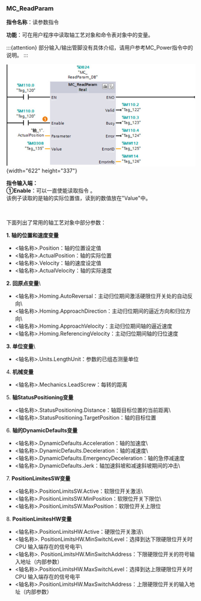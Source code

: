 ### MC_ReadParam

**指令名称**：读参数指令

**功能**：可在用户程序中读取轴工艺对象和命令表对象中的变量。

:::{attention}
部分输入/输出管脚没有具体介绍，请用户参考MC_Power指令中的说明。
:::

![](images/12-1.jpg){width="622" height="337"}

**指令输入端：** \
**①Enable**：可以一直使能读取指令 。\
该例子读取的是轴的实际位置值，读到的数值放在"Value"中。

 

下面列出了常用的轴工艺对象中部分参数：

**1. 轴的位置和速度变量**

-   \<轴名称\>.Position：轴的位置设定值
-   \<轴名称\>.ActualPosition：轴的实际位置
-   \<轴名称\>.Velocity：轴的速度设定值
-   \<轴名称\>.ActualVelocity：轴的实际速度

**2. 回原点变量**\

-   \<轴名称\>.Homing.AutoReversal：主动归位期间激活硬限位开关处的自动反向\
-   \<轴名称\>.Homing.ApproachDirection：主动归位期间的逼近方向和归位方向\
-   \<轴名称\>.Homing.ApproachVelocity：主动归位期间轴的逼近速度
-   \<轴名称\>.Homing.ReferencingVelocity：主动归位期间轴的归位速度

**3. 单位变量**\

-   \<轴名称\>.Units.LengthUnit：参数的已组态测量单位

4\. **机械变量**

-   \<轴名称\>.Mechanics.LeadScrew：每转的距离

5\. **轴StatusPositioning变量**

-   \<轴名称\>.StatusPositioning.Distance：轴距目标位置的当前距离\
-   \<轴名称\>.StatusPositioning.TargetPosition：轴的目标位置

6\. **轴的DynamicDefaults变量**

-   \<轴名称\>.DynamicDefaults.Acceleration：轴的加速度\
-   \<轴名称\>.DynamicDefaults.Deceleration：轴的减速度\
-   \<轴名称\>.DynamicDefaults.EmergencyDeceleration：轴的急停减速度
-   \<轴名称\>.DynamicDefaults.Jerk：轴加速斜坡和减速斜坡期间的冲击\

7\. **PositionLimitesSW变量**

-   \<轴名称\>.PositionLimitsSW.Active：软限位开关激活\
-   \<轴名称\>.PositionLimitsSW.MinPosition：软限位开关下限位\
-   \<轴名称\>.PositionLimitsSW.MaxPosition：软限位开关上限位

8\. **PositionLimitesHW变量**

-   \<轴名称\>.PositionLimitsHW.Active：硬限位开关激活\
-   \<轴名称\>.
    PositionLimitsHW.MinSwitchLevel：选择到达下限硬限位开关时 CPU
    输入端存在的信号电平\
-   \<轴名称\>.
    PositionLimitsHW.MinSwitchAddress：下限硬限位开关的符号输入地址（内部参数）
-   \<轴名称\>.PositionLimitsHW.MaxSwitchLevel：选择到达上限硬限位开关时
    CPU 输入端存在的信号电平
-   \<轴名称\>.PositionLimitsHW.MaxSwitchAddress：上限硬限位开关的输入地址（内部参数）
